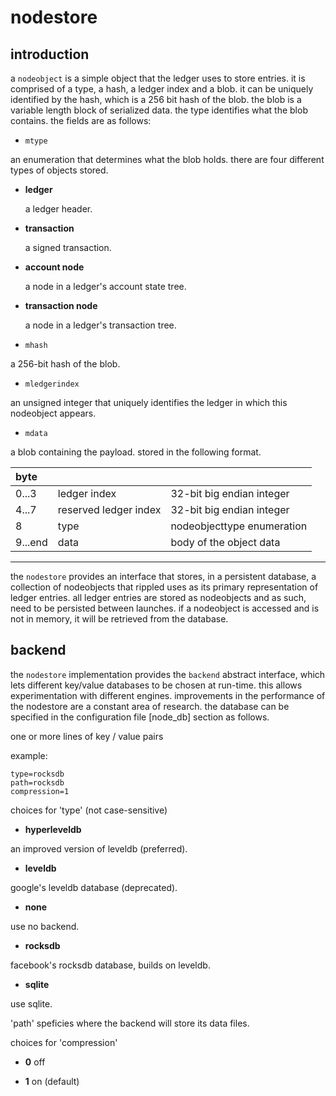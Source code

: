 # nodestore

## introduction

a `nodeobject` is a simple object that the ledger uses to store entries. it is 
comprised of a type, a hash, a ledger index and a blob. it can be uniquely 
identified by the hash, which is a 256 bit hash of the blob. the blob is a 
variable length block of serialized data. the type identifies what the blob 
contains. the fields are as follows: 
    
* `mtype`

 an enumeration that determines what the blob holds. there are four 
 different types of objects stored. 

 * **ledger**
    
   a ledger header.

 * **transaction**
      
   a signed transaction.
      
 * **account node**
        
   a node in a ledger's account state tree.
        
 * **transaction node**
        
   a node in a ledger's transaction tree.
    
* `mhash`

 a 256-bit hash of the blob.

* `mledgerindex`
      
 an unsigned integer that uniquely identifies the ledger in which this 
   nodeobject appears.

* `mdata`
      
 a blob containing the payload. stored in the following format.
 
|byte   |                     |                          |
|:------|:--------------------|:-------------------------|
|0...3  |ledger index         |32-bit big endian integer |
|4...7  |reserved ledger index|32-bit big endian integer |
|8      |type                 |nodeobjecttype enumeration|
|9...end|data                 |body of the object data   |
---    
the `nodestore` provides an interface that stores, in a persistent database, a 
collection of nodeobjects that rippled uses as its primary representation of 
ledger entries. all ledger entries are stored as nodeobjects and as such, need 
to be persisted between launches. if a nodeobject is accessed and is not in 
memory, it will be retrieved from the database.

## backend

the `nodestore` implementation provides the `backend` abstract interface, 
which lets different key/value databases to be chosen at run-time. this allows 
experimentation with different engines. improvements in the performance of the 
nodestore are a constant area of research. the database can be specified in 
the configuration file [node_db] section as follows.

one or more lines of key / value pairs

example:
```
type=rocksdb
path=rocksdb
compression=1
```
choices for 'type' (not case-sensitive)
   
* **hyperleveldb**
  
 an improved version of leveldb (preferred).

* **leveldb**

 google's leveldb database (deprecated).

* **none**

 use no backend.

* **rocksdb**

 facebook's rocksdb database, builds on leveldb. 

* **sqlite**

 use sqlite.

'path' speficies where the backend will store its data files.

choices for 'compression'

* **0** off

* **1** on (default)